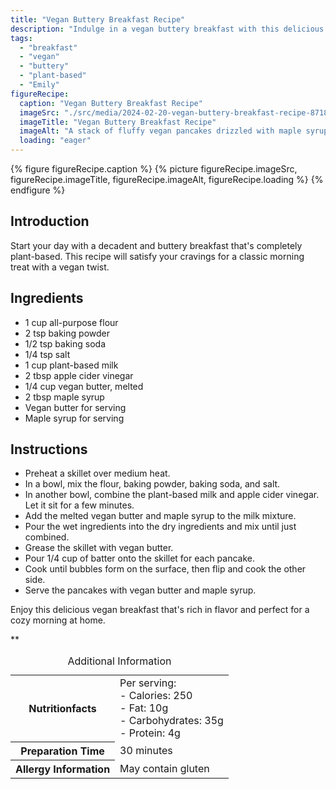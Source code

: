 ```yaml
---
title: "Vegan Buttery Breakfast Recipe"
description: "Indulge in a vegan buttery breakfast with this delicious recipe. Fluffy pancakes drizzled with maple syrup will make your morning extra special."
tags:
  - "breakfast"
  - "vegan"
  - "buttery"
  - "plant-based"
  - "Emily"
figureRecipe: 
  caption: "Vegan Buttery Breakfast Recipe"
  imageSrc: "./src/media/2024-02-20-vegan-buttery-breakfast-recipe-8718.png"
  imageTitle: "Vegan Buttery Breakfast Recipe"
  imageAlt: "A stack of fluffy vegan pancakes drizzled with maple syrup, adorned with melting vegan butter in a serene breakfast setting."
  loading: "eager"
---
```


{% figure figureRecipe.caption %}
{% picture figureRecipe.imageSrc, figureRecipe.imageTitle, figureRecipe.imageAlt, figureRecipe.loading %}
{% endfigure %}

## Introduction

Start your day with a decadent and buttery breakfast that's completely plant-based. This recipe will satisfy your cravings for a classic morning treat with a vegan twist.

## Ingredients

* 1 cup all-purpose flour
* 2 tsp baking powder
* 1/2 tsp baking soda
* 1/4 tsp salt
* 1 cup plant-based milk
* 2 tbsp apple cider vinegar
* 1/4 cup vegan butter, melted
* 2 tbsp maple syrup
* Vegan butter for serving
* Maple syrup for serving

## Instructions

* Preheat a skillet over medium heat.
* In a bowl, mix the flour, baking powder, baking soda, and salt.
* In another bowl, combine the plant-based milk and apple cider vinegar. Let it sit for a few minutes.
* Add the melted vegan butter and maple syrup to the milk mixture.
* Pour the wet ingredients into the dry ingredients and mix until just combined.
* Grease the skillet with vegan butter.
* Pour 1/4 cup of batter onto the skillet for each pancake.
* Cook until bubbles form on the surface, then flip and cook the other side.
* Serve the pancakes with vegan butter and maple syrup.

Enjoy this delicious vegan breakfast that's rich in flavor and perfect for a cozy morning at home.

**

<table><caption class='sr-only'>Additional Information</caption><tr><th>Nutritionfacts</th><td>Per serving:<br />
- Calories: 250<br />
- Fat: 10g<br />
- Carbohydrates: 35g<br />
- Protein: 4g&nbsp;</td></tr><tr><th>Preparation Time</th><td>30 minutes&nbsp;</td></tr><tr><th>Allergy Information</th><td>May contain gluten&nbsp;</td></tr></table>

